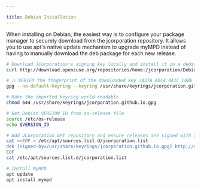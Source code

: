 ```yaml
---

title: Debian Installation
---
```


When installing on Debian, the easiest way is to configure your package manager to securely download from the jcorporation repository.
It allows you to use apt's native update mechanism to upgrade myMPD instead of having to manually download the deb package for each new release.

```sh
# Download JCorporation's signing key locally and install it in a dedicated keyring
curl http://download.opensuse.org/repositories/home:/jcorporation/Debian_11/Release.key | gpg --no-default-keyring --keyring /usr/share/keyrings/jcorporation.github.io.gpg --import

# ⚠️ VERIFY the fingerprint of the downloaded key (A37A ADC4 0A1C C6BE FB75  372F AA09 B8CC E895 BD7D - home:jcorporation OBS Project <home:jcorporation@build.opensuse.org>) 
gpg --no-default-keyring --keyring /usr/share/keyrings/jcorporation.github.io.gpg --fingerprint

# Make the imported keyring world-readable
chmod 644 /usr/share/keyrings/jcorporation.github.io.gpg

# Get Debian VERSION_ID from os-release file
source /etc/os-release
echo $VERSION_ID

# Add JCorporation APT repository and ensure releases are signed with the repository's official keys
cat <<EOF > /etc/apt/sources.list.d/jcorporation.list
deb [signed-by=/usr/share/keyrings/jcorporation.github.io.gpg] http://download.opensuse.org/repositories/home:/jcorporation/Debian_$VERSION_ID/ ./
EOF
cat /etc/apt/sources.list.d/jcorporation.list

# Install MyMPD
apt update
apt install mympd
```
